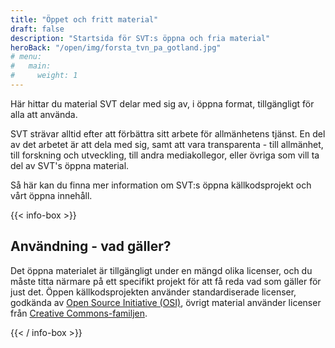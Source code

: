 ```yaml
---
title: "Öppet och fritt material"
draft: false
description: "Startsida för SVT:s öppna och fria material"
heroBack: "/open/img/forsta_tvn_pa_gotland.jpg"
# menu:
#   main:
#     weight: 1
---
```


Här hittar du material SVT delar med sig av, i öppna format, tillgängligt för alla att använda.

SVT strävar alltid efter att förbättra sitt arbete för allmänhetens tjänst. En del av det arbetet är att dela med sig, samt att vara transparenta - till allmänhet, till forskning och utveckling, till andra mediakollegor, eller övriga som vill ta del av SVT's öppna material.

Så här kan du finna mer information om SVT:s öppna källkodsprojekt och vårt öppna innehåll.

{{< info-box >}}

## Användning - vad gäller?

Det öppna materialet är tillgängligt under en mängd olika licenser, och du måste titta närmare på ett specifikt projekt för att få reda vad som gäller för just det. Öppen källkodsprojekten använder standardiserade licenser, godkända av [Open Source Initiative (OSI)](https://opensource.org/), övrigt material använder licenser från [Creative Commons-familjen](https://creativecommons.org/).

{{< / info-box >}}
